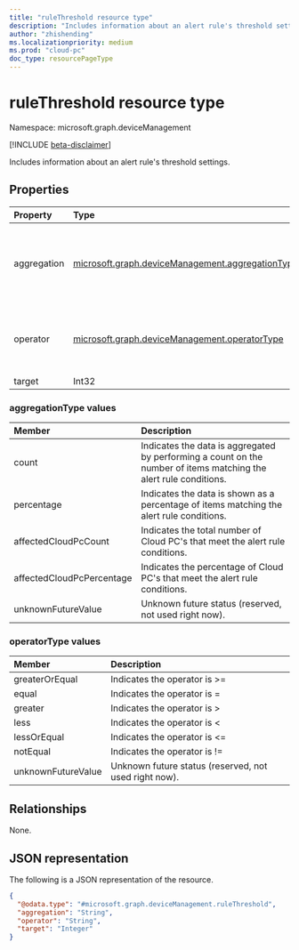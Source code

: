 ```yaml
---
title: "ruleThreshold resource type"
description: "Includes information about an alert rule's threshold settings."
author: "zhishending"
ms.localizationpriority: medium
ms.prod: "cloud-pc"
doc_type: resourcePageType
---
```


# ruleThreshold resource type

Namespace: microsoft.graph.deviceManagement

[!INCLUDE [beta-disclaimer](../../includes/beta-disclaimer.md)]

Includes information about an alert rule's threshold settings.

## Properties

|Property|Type|Description|
|:---|:---|:---|
|aggregation|[microsoft.graph.deviceManagement.aggregationType](#aggregationtype-values)|Indicates the built-in aggregation methods. The possible values are: `count`, `percentage`, `affectedCloudPcCount`, `affectedCloudPcPercentage`, `unknownFutureValue`.|
|operator|[microsoft.graph.deviceManagement.operatorType](#operatortype-values)|Indicates the built-in operator. The possible values are: `greaterOrEqual`, `equal`, `greater`, `less`, `lessOrEqual`, `notEqual`, `unknownFutureValue`.|
|target|Int32|Target threshold value.|

### aggregationType values

|Member|Description|
|:---|:---|
|count|Indicates the data is aggregated by performing a count on the number of items matching the alert rule conditions.|
|percentage|Indicates the data is shown as a percentage of items matching the alert rule conditions.|
|affectedCloudPcCount|Indicates the total number of Cloud PC's that meet the alert rule conditions.|
|affectedCloudPcPercentage|Indicates the percentage of Cloud PC's that meet the alert rule conditions.|
|unknownFutureValue|Unknown future status (reserved, not used right now).|

### operatorType values

|Member|Description|
|:---|:---|
|greaterOrEqual|Indicates the operator is >=|
|equal|Indicates the operator is =|
|greater|Indicates the operator is >|
|less|Indicates the operator is <|
|lessOrEqual|Indicates the operator is <=|
|notEqual|Indicates the operator is !=|
|unknownFutureValue|Unknown future status (reserved, not used right now).|

## Relationships

None.

## JSON representation

The following is a JSON representation of the resource.
<!-- {
  "blockType": "resource",
  "@odata.type": "microsoft.graph.deviceManagement.ruleThreshold"
}
-->
``` json
{
  "@odata.type": "#microsoft.graph.deviceManagement.ruleThreshold",
  "aggregation": "String",
  "operator": "String",
  "target": "Integer"
}
```
